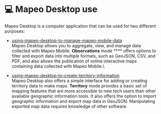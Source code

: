 # 💻 Mapeo Desktop use

Mapeo Desktop is a computer application that can be used for two different purposes:

* [using-mapeo-desktop-to-manage-mapeo-mobile-data](using-mapeo-desktop-to-manage-mapeo-mobile-data/ "mention")\
  Mapeo Desktop allows you to aggregate, view, and manage data collected with Mapeo Mobile. **Observations** mode **** offers options to filter and export data into multiple formats, such as GeoJSON, CSV, and PDF, and also allows the publication of online interactive maps containing data collected with Mapeo Mobile.\

* [using-mapeo-desktop-to-create-territory-information](using-mapeo-desktop-to-create-territory-information/ "mention")\
  Mapeo Desktop also offers a simple interface for adding or creating territory data to make maps. **Territory** mode provides a basic set of mapping features that are more accessible to new tech users than other available geographic information tools. It also offers the option to import geographic information and export map data in GeoJSON. Manipulating exported map data requires knowledge of other software.

